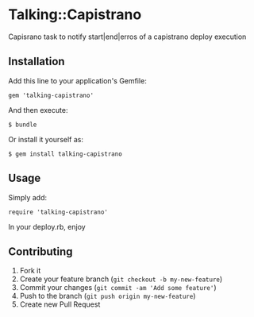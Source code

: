 # Talking::Capistrano

Capisrano task to notify start|end|erros of a capistrano deploy execution

## Installation

Add this line to your application's Gemfile:

    gem 'talking-capistrano'

And then execute:

    $ bundle

Or install it yourself as:

    $ gem install talking-capistrano

## Usage

Simply add:

    require 'talking-capistrano'

In your deploy.rb, enjoy

## Contributing

1. Fork it
2. Create your feature branch (`git checkout -b my-new-feature`)
3. Commit your changes (`git commit -am 'Add some feature'`)
4. Push to the branch (`git push origin my-new-feature`)
5. Create new Pull Request
